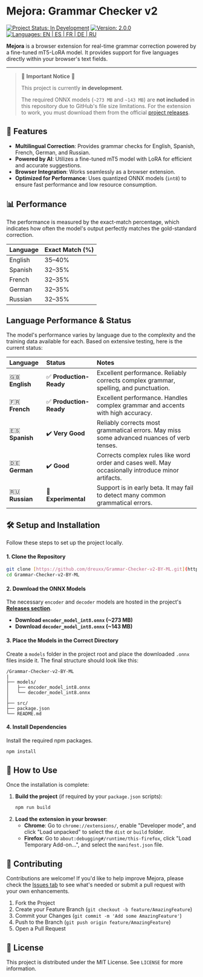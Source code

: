 # Mejora: Grammar Checker v2

[![Project Status: In Development](https://img.shields.io/badge/status-in_development-yellowgreen.svg)](https://github.com/dreuxx/Grammar-Checker-v2-BY-ML)
[![Version: 2.0.0](https://img.shields.io/badge/version-2.0.0-blue.svg)](https://github.com/dreuxx/Grammar-Checker-v2-BY-ML)
[![Languages: EN | ES | FR | DE | RU](https://img.shields.io/badge/Languages-EN%20%7C%20ES%20%7C%20FR%20%7C%20DE%20%7C%20RU-blue)](https://github.com/dreuxx/Grammar-Checker-v2-BY-ML)

**Mejora** is a browser extension for real-time grammar correction powered by a fine-tuned mT5-LoRA model. It provides support for five languages directly within your browser's text fields.

---

> 🚧 **Important Notice** 🚧
>
> This project is currently **in development**.
>
> The required ONNX models (`~273 MB` and `~143 MB`) are **not included** in this repository due to GitHub's file size limitations. For the extension to work, you must download them from the official [project releases](https://github.com/dreuxx/Grammar-Checker-v2-BY-ML/releases).

## 🚀 Features

- **Multilingual Correction**: Provides grammar checks for English, Spanish, French, German, and Russian.
- **Powered by AI**: Utilizes a fine-tuned mT5 model with LoRA for efficient and accurate suggestions.
- **Browser Integration**: Works seamlessly as a browser extension.
- **Optimized for Performance**: Uses quantized ONNX models (`int8`) to ensure fast performance and low resource consumption.

## 📊 Performance

The performance is measured by the exact-match percentage, which indicates how often the model's output perfectly matches the gold-standard correction.

| Language | Exact Match (%) |
| :--- | :--- |
| English | 35–40% |
| Spanish | 32–35% |
| French | 32–35% |
| German | 32–35% |
| Russian | 32–35% |

##  Language Performance & Status

The model's performance varies by language due to the complexity and the training data available for each. Based on extensive testing, here is the current status:

| Language | Status | Notes |
| :--- | :--- | :--- |
| 🇬🇧 **English** | ✅ **Production-Ready** | Excellent performance. Reliably corrects complex grammar, spelling, and punctuation. |
| 🇫🇷 **French** | ✅ **Production-Ready** | Excellent performance. Handles complex grammar and accents with high accuracy. |
| 🇪🇸 **Spanish** | ✔️ **Very Good** | Reliably corrects most grammatical errors. May miss some advanced nuances of verb tenses. |
| 🇩🇪 **German** | ✔️ **Good** | Corrects complex rules like word order and cases well. May occasionally introduce minor artifacts. |
| 🇷🇺 **Russian** | 🔶 **Experimental** | Support is in early beta. It may fail to detect many common grammatical errors. |

## 🛠️ Setup and Installation

Follow these steps to set up the project locally.

#### 1. Clone the Repository

```bash
git clone [https://github.com/dreuxx/Grammar-Checker-v2-BY-ML.git](https://github.com/dreuxx/Grammar-Checker-v2-BY-ML.git)
cd Grammar-Checker-v2-BY-ML
```

#### 2. Download the ONNX Models

The necessary `encoder` and `decoder` models are hosted in the project's **[Releases section](https://github.com/dreuxx/Grammar-Checker-v2-BY-ML/releases)**.

- **Download `encoder_model_int8.onnx` (~273 MB)**
- **Download `decoder_model_int8.onnx` (~143 MB)**

#### 3. Place the Models in the Correct Directory

Create a `models` folder in the project root and place the downloaded `.onnx` files inside it. The final structure should look like this:

```
/Grammar-Checker-v2-BY-ML
|
├── models/
│   ├── encoder_model_int8.onnx
│   └── decoder_model_int8.onnx
│
├── src/
├── package.json
└── README.md
```

#### 4. Install Dependencies

Install the required npm packages.

```bash
npm install
```

## 🚀 How to Use

Once the installation is complete:

1.  **Build the project** (if required by your `package.json` scripts):
    ```bash
    npm run build
    ```
2.  **Load the extension in your browser**:
    - **Chrome**: Go to `chrome://extensions/`, enable "Developer mode", and click "Load unpacked" to select the `dist` or `build` folder.
    - **Firefox**: Go to `about:debugging#/runtime/this-firefox`, click "Load Temporary Add-on...", and select the `manifest.json` file.

## 🤝 Contributing

Contributions are welcome! If you'd like to help improve Mejora, please check the [Issues tab](https://github.com/dreuxx/Grammar-Checker-v2-BY-ML/issues) to see what's needed or submit a pull request with your own enhancements.

1.  Fork the Project
2.  Create your Feature Branch (`git checkout -b feature/AmazingFeature`)
3.  Commit your Changes (`git commit -m 'Add some AmazingFeature'`)
4.  Push to the Branch (`git push origin feature/AmazingFeature`)
5.  Open a Pull Request

## 📄 License

This project is distributed under the MIT License. See `LICENSE` for more information.
